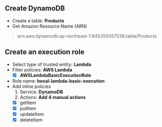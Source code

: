 ## Create DynamoDB
- Create a table: **Products**
- Get Amazon Resource Name (ARN)
> arn:aws:dynamodb:ap-northeast-1:845350057538:table/Products

## Create an execution role
- Select type of trusted entity: **Lambda**
- Filter policies: **AWS Lambda**
  - [x] **AWSLambdaBasicExecutionRole**
- Role name: **hexal-lambda-basic-execution**
- Add inline policies
  1. Service: **DynamoDB**
  2. Actions: **Add 4 manual actions**
    - [x] getItem
    - [x] putItem
    - [x] updateItem
    - [x] deleteItem
